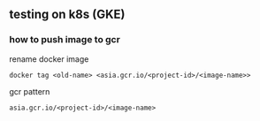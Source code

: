 ## testing on k8s (GKE)

### how to push image to gcr

rename docker image

`docker tag <old-name> <asia.gcr.io/<project-id>/<image-name>>`

gcr pattern

`asia.gcr.io/<project-id>/<image-name>`
